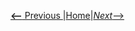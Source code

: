 [__<--__ Previous ](generateLatexGraphs.html)|[Home](neighborFileFromspatialDataframe.html)|[_Next_-->](index.html)
